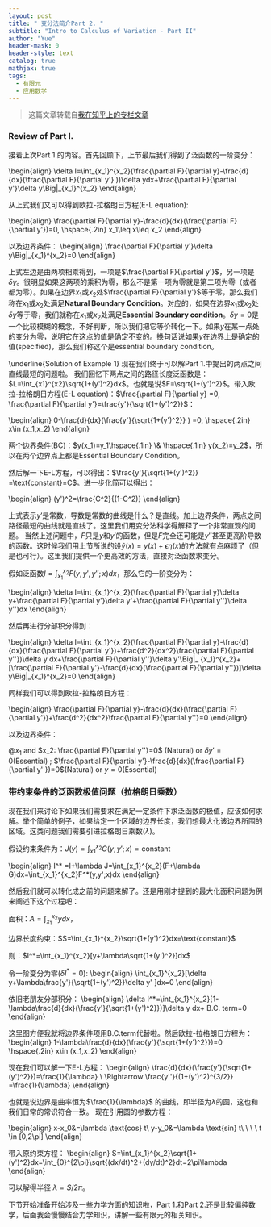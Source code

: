 ```yaml
---
layout: post
title: " 变分法简介Part 2. "
subtitle: "Intro to Calculus of Variation - Part II"
author: "Yue"
header-mask: 0
header-style: text
catalog: true
mathjax: true
tags:
  - 有限元
  - 应用数学
---
```


> 这篇文章转载自[我在知乎上的专栏文章](https://zhuanlan.zhihu.com/p/20727402)

### Review of Part I.

接着上次Part 1.的内容。首先回顾下，上节最后我们得到了泛函数的一阶变分：

\begin{align}
\delta I=\int_{x_1}^{x_2}(\frac{\partial F}{\partial y}-\frac{d}{dx}(\frac{\partial F}{\partial y'} ))\delta ydx+\frac{\partial F}{\partial y'}\delta y\Big|_{x_1}^{x_2}
\end{align}

从上式我们又可以得到欧拉-拉格朗日方程(E-L equation):

\begin{align}
\frac{\partial F}{\partial y}-\frac{d}{dx}(\frac{\partial F}{\partial y'})=0, \hspace{.2in} x_1\leq x\leq x_2
\end{align}

以及边界条件：
\begin{align}
\frac{\partial F}{\partial y'}\delta y\Big|_{x_1}^{x_2}=0
\end{align}

上式左边是由两项相乘得到，一项是$\frac{\partial F}{\partial y'}$，另一项是$\delta y$。很明显如果这两项的乘积为零，那么不是第一项为零就是第二项为零（或者都为零）。如果在边界$x_1$或$x_2$处$\frac{\partial F}{\partial y'}$等于零，那么我们称在$x_1$或$x_2$处满足**Natural Boundary Condition**。对应的，如果在边界$x_1$或$x_2$处$\delta y$等于零，我们就称在$x_1$或$x_2$处满足**Essential Boundary condition**。$\delta y=0$是一个比较模糊的概念，不好判断，所以我们把它等价转化一下。如果$y$在某一点处的变分为零，说明它在这点的值是确定不变的。换句话说如果$y$在边界上是确定的值(specified)，那么我们称这个是essential boundary condition。

\underline{Solution of Example 1}
现在我们终于可以解Part 1.中提出的两点之间直线最短的问题啦。
我们回忆下两点之间的路径长度泛函数是：$L=\int_{x1}^{x2}\sqrt{1+(y')^2}dx$。也就是说$F=\sqrt{1+(y')^2}$。带入欧拉-拉格朗日方程(E-L equation)：$\frac{\partial F}{\partial y} =0, \frac{\partial F}{\partial y'}=\frac{y'}{\sqrt{1+(y')^2}}$：

\begin{align}
0-\frac{d}{dx}(\frac{y'}{\sqrt{1+(y')^2}} ) =0, \hspace{.2in} x\in (x_1,x_2)
\end{align}

两个边界条件(BC)：$y(x_1)=y_1\hspace{.1in} \& \hspace{.1in} y(x_2)=y_2$，所以在两个边界点上都是Essential Boundary Condition。

然后解一下E-L方程，可以得出：$\frac{y'}{\sqrt{1+(y')^2}} =\text{constant}=C$。进一步化简可以得出：

\begin{align}
(y')^2=\frac{C^2}{(1-C^2)}
\end{align}

上式表示$y'$是常数，导数是常数的曲线是什么？是直线。加上边界条件，两点之间路径最短的曲线就是直线了。这里我们用变分法科学得解释了一个非常直观的问题。
当然上述问题中，$F$只是$y$和$y'$的函数，但是$F$完全还可能是$y''$甚至更高阶导数的函数。这时候我们用上节所说的设$\tilde{y}(x)=y(x)+\epsilon\eta(x)$的方法就有点麻烦了（但是也可行）。这里我们提供一个更高效的方法，直接对泛函数求变分。

假如泛函数$I=\int_{x_1}^{x_2}F(y,y',y'';x)dx$，那么它的一阶变分为：

\begin{align}
\delta I=\int_{x_1}^{x_2}(\frac{\partial F}{\partial y}\delta y+\frac{\partial F}{\partial y'}\delta y'+\frac{\partial F}{\partial y''}\delta y'')dx 
\end{align}

然后再进行分部积分得到：

\begin{align}
\delta I=\int_{x_1}^{x_2}(\frac{\partial F}{\partial y}-\frac{d}{dx}(\frac{\partial F}{\partial y'})+\frac{d^2}{dx^2}\frac{\partial F}{\partial y''})\delta y dx+\frac{\partial F}{\partial y''}\delta y'\Big|_ {x_1}^{x_2}+[\frac{\partial F}{\partial y'}-\frac{d}{dx}(\frac{\partial F}{\partial y''})]\delta y\Big|_{x_1}^{x_2}=0 
\end{align}

同样我们可以得到欧拉-拉格朗日方程：

\begin{align}
\frac{\partial F}{\partial y}-\frac{d}{dx}(\frac{\partial F}{\partial y'})+\frac{d^2}{dx^2}\frac{\partial F}{\partial y''}=0
\end{align}

以及边界条件：

$@x_1$ and $x_2: \frac{\partial F}{\partial y''}=0$ (Natural) or $\delta y'=0$(Essential) ; $\frac{\partial F}{\partial y'}-\frac{d}{dx}(\frac{\partial F}{\partial y''})=0$(Natural) or $y=0$(Essential)

### 带约束条件的泛函数极值问题（拉格朗日乘数）

现在我们来讨论下如果我们需要求在满足一定条件下求泛函数的极值，应该如何求解。举个简单的例子，如果给定一个区域的边界长度，我们想最大化该边界所围的区域。这类问题我们需要引进拉格朗日乘数($\lambda$)。

假设约束条件为：$J(y)=\int_{x1}^{x_2}G(y,y';x)=\text{constant}$

\begin{align}
I^* =I+\lambda J=\int_{x_1}^{x_2}(F+\lambda G)dx=\int_{x_1}^{x_2}F^*(y,y';x)dx
\end{align}

然后我们就可以转化成之前的问题来解了。还是用刚才提到的最大化面积问题为例来阐述下这个过程吧：

面积：$A=\int_{x_1}^{x_2}ydx$，

边界长度约束：$S=\int_{x_1}^{x_2}\sqrt{1+(y')^2}dx=\text{constant}$

则：$I^*=\int_{x_1}^{x_2}[y+\lambda\sqrt{1+(y')^2}]dx$

令一阶变分为零$(\delta I^*=0)$:
\begin{align}
\int_{x_1}^{x_2}[\delta y+\lambda\frac{y'}{\sqrt{1+(y')^2}}\delta y' ]dx=0
\end{align}

依旧老朋友分部积分：
\begin{align}
\delta I^*=\int_{x_1}^{x_2}[1-\lambda\frac{d}{dx}(\frac{y'}{\sqrt{1+(y')^2}})]\delta y dx+ B.C. term=0
\end{align}

这里图方便我就将边界条件项用B.C.term代替啦。然后欧拉-拉格朗日方程为：
\begin{align}
1-\lambda\frac{d}{dx}(\frac{y'}{\sqrt{1+(y')^2}})=0 \hspace{.2in} x\in (x_1,x_2)
\end{align}

现在我们可以解一下E-L方程：
\begin{align}
\frac{d}{dx}(\frac{y'}{\sqrt{1+(y')^2}})=\frac{1}{\lambda} \\
\Rightarrow \frac{y''}{(1+(y')^2)^{3/2}} =\frac{1}{\lambda} 
\end{align}

也就是说边界是曲率恒为$\frac{1}{\lambda}$ 的曲线，即半径为$\lambda$的圆，这也和我们日常的常识符合一致。
现在引用圆的参数方程：

\begin{align} 
x-x_0&=\lambda \text{cos} t\\ y-y_0&=\lambda \text{sin} t\ \ \ \ t \in [0,2\pi] 
\end{align}

带入原约束方程：
\begin{align}
S=\int_{x_1}^{x_2}\sqrt{1+(y')^2}dx=\int_{0}^{2\pi}\sqrt{(dx/dt)^2+(dy/dt)^2}dt=2\pi\lambda
\end{align}

可以解得半径 $\lambda=S/2\pi$。

下节开始准备开始涉及一些力学方面的知识啦，Part 1.和Part 2.还是比较偏纯数学，后面我会慢慢结合力学知识，讲解一些有限元的相关知识。
